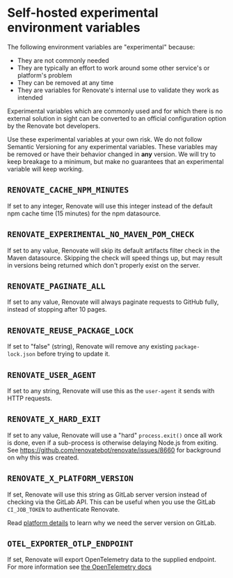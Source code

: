 # Self-hosted experimental environment variables

The following environment variables are "experimental" because:

- They are not commonly needed
- They are typically an effort to work around some other service's or platform's problem
- They can be removed at any time
- They are variables for Renovate's internal use to validate they work as intended

Experimental variables which are commonly used and for which there is no external solution in sight can be converted to an official configuration option by the Renovate bot developers.

Use these experimental variables at your own risk.
We do not follow Semantic Versioning for any experimental variables.
These variables may be removed or have their behavior changed in **any** version.
We will try to keep breakage to a minimum, but make no guarantees that an experimental variable will keep working.

## `RENOVATE_CACHE_NPM_MINUTES`

If set to any integer, Renovate will use this integer instead of the default npm cache time (15 minutes) for the npm datasource.

## `RENOVATE_EXPERIMENTAL_NO_MAVEN_POM_CHECK`

If set to any value, Renovate will skip its default artifacts filter check in the Maven datasource.
Skipping the check will speed things up, but may result in versions being returned which don't properly exist on the server.

## `RENOVATE_PAGINATE_ALL`

If set to any value, Renovate will always paginate requests to GitHub fully, instead of stopping after 10 pages.

## `RENOVATE_REUSE_PACKAGE_LOCK`

If set to "false" (string), Renovate will remove any existing `package-lock.json` before trying to update it.

## `RENOVATE_USER_AGENT`

If set to any string, Renovate will use this as the `user-agent` it sends with HTTP requests.

## `RENOVATE_X_HARD_EXIT`

If set to any value, Renovate will use a "hard" `process.exit()` once all work is done, even if a sub-process is otherwise delaying Node.js from exiting.
See <https://github.com/renovatebot/renovate/issues/8660> for background on why this was created.

## `RENOVATE_X_PLATFORM_VERSION`

If set, Renovate will use this string as GitLab server version instead of checking via the GitLab API.
This can be useful when you use the GitLab `CI_JOB_TOKEN` to authenticate Renovate.

Read [platform details](modules/platform/gitlab/index.md) to learn why we need the server version on GitLab.

## `OTEL_EXPORTER_OTLP_ENDPOINT`

If set, Renovate will export OpenTelemetry data to the supplied endpoint. For more information see [the OpenTelemetry docs](opentelemetry.md)
